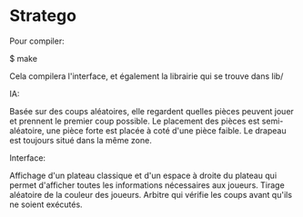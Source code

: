 Stratego
========

Pour compiler:

$ make

Cela compilera l'interface, et également la librairie qui se trouve dans lib/


IA:

Basée sur des coups aléatoires, elle regardent quelles pièces peuvent jouer et prennent le premier coup possible.
Le placement des pièces est semi-aléatoire, une pièce forte est placée à coté d'une pièce faible. Le drapeau est toujours situé dans la même zone.


Interface:

Affichage d'un plateau classique et d'un espace à droite du plateau qui permet d'afficher toutes les informations nécessaires aux joueurs.
Tirage aléatoire de la couleur des joueurs.
Arbitre qui vérifie les coups avant qu'ils ne soient exécutés.
